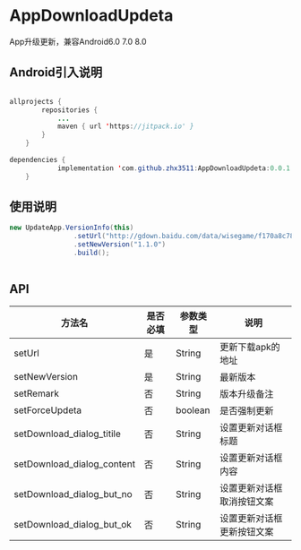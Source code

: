 # AppDownloadUpdeta
App升级更新，兼容Android6.0  7.0 8.0


## Android引入说明
```Java

allprojects {
		repositories {
			...
			maven { url 'https://jitpack.io' }
		}
	}
  
dependencies {
	        implementation 'com.github.zhx3511:AppDownloadUpdeta:0.0.1'
	}
```
## 使用说明

```java
new UpdateApp.VersionInfo(this)
                .setUrl("http://gdown.baidu.com/data/wisegame/f170a8c78bcf9aac/QQ_818.apk")
                .setNewVersion("1.1.0")
                .build();
                
```


## API
 方法名 | 是否必填 | 参数类型 | 说明 
 ---|---|---|---|
 setUrl | 是 | String | 更新下载apk的地址
 setNewVersion | 是 | String | 最新版本
 setRemark | 否 | String | 版本升级备注
 setForceUpdeta | 否 | boolean | 是否强制更新
 setDownload_dialog_titile | 否 | String | 设置更新对话框标题
 setDownload_dialog_content | 否 | String | 设置更新对话框内容
 setDownload_dialog_but_no | 否 | String | 设置更新对话框取消按钮文案
 setDownload_dialog_but_ok | 否 | String | 设置更新对话框更新按钮文案
 
 ## 
